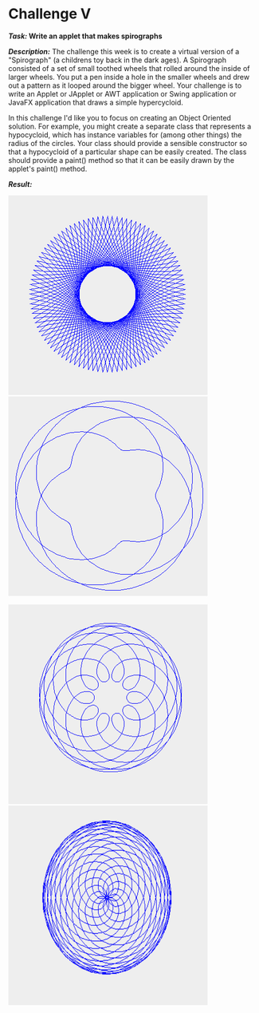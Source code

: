 # Challenge V

**_Task:_ Write an applet that makes spirographs**

***Description:*** The challenge this week is to create a virtual version of a "Spirograph" (a childrens toy back in the dark ages). A Spirograph consisted of a set of small toothed wheels that rolled around the inside of larger wheels. You put a pen inside a hole in the smaller wheels and drew out a pattern as it looped around the bigger wheel. Your challenge is to write an Applet or JApplet or AWT application or Swing application or JavaFX application that draws a simple hypercycloid.

In this challenge I'd like you to focus on creating an Object Oriented solution. For example, you might create a separate class that represents a hypocycloid, which has instance variables for (among other things) the radius of the circles. Your class should provide a sensible constructor so that a hypocycloid of a particular shape can be easily created. The class should provide a paint() method so that it can be easily drawn by the applet's paint() method.

***Result:***
<p float="left">
  <img src="https://github.com/ransaked1/SpaceCadets-COMP1202/blob/master/Challenge5/spiro1.png" width="400" height="400" />
  <img src="https://github.com/ransaked1/SpaceCadets-COMP1202/blob/master/Challenge5/spiro4.png" width="400" height="400" /> 
</p>

<p float="left">
  <img src="https://github.com/ransaked1/SpaceCadets-COMP1202/blob/master/Challenge5/spiro2.png" width="400" height="400" />
  <img src="https://github.com/ransaked1/SpaceCadets-COMP1202/blob/master/Challenge5/spiro3.png" width="400" height="400" /> 
</p>
